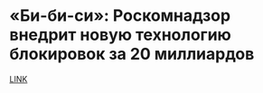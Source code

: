# «Би-би-си»: Роскомнадзор внедрит новую технологию блокировок за 20 миллиардов



[LINK](https://varlamov.ru/3229777.html)